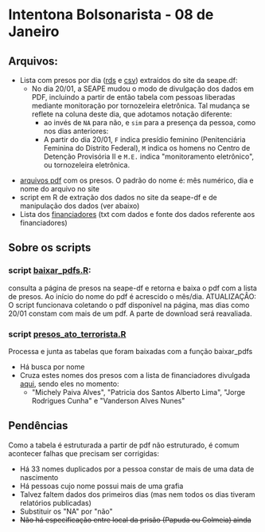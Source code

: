 # Intentona Bolsonarista - 08 de Janeiro


## Arquivos:
- Lista com presos por dia ([rds](https://github.com/SoaresAlisson/intentona-08Jan/blob/main/presos_atos_golpistas.rds) e [csv](https://github.com/SoaresAlisson/intentona-08Jan/blob/main/presos_atos_golpistas.csv)) extraídos do site da seape.df:
  - No dia 20/01, a SEAPE mudou o modo de divulgação dos dados em PDF, incluindo a partir de então tabela com pessoas liberadas mediante monitoração por tornozeleira eletrônica. Tal mudança se reflete na coluna deste dia, que adotamos notação diferente:
    - ao invés de `NA` para não, e `sim` para a presença da pessoa, como nos dias anteriores:
    - A partir do dia 20/01, `F` indica presídio feminino (Penitenciária Feminina do Distrito Federal), `M` indica os homens no Centro de Detenção Provisória II e `M.E.` indica "monitoramento eletrônico", ou tornozeleira eletrônica.
<!-- Versão [google drive](https://docs.google.com/spreadsheets/d/1f95WGIPm_qnQr1bNNV7KL8rUdCZaM6HRT1zJvLD3PsM/edit#gid=1557228783). -->
- [arquivos pdf](https://github.com/SoaresAlisson/intentona-08Jan/tree/main/arquivos) com os presos. O padrão do nome é: mês numérico, dia e nome do arquivo no site
- script em R de extração dos dados no site da seape-df e de manipulação dos dados (ver abaixo)
- Lista dos [financiadores](https://github.com/SoaresAlisson/intentona-08Jan/blob/main/arquivos/financiadores.txt) (txt com dados e fonte dos dados referente aos financiadores)

## Sobre os scripts

### script [baixar_pdfs.R](https://github.com/SoaresAlisson/intentona-08Jan/blob/main/baixar_pdfs.R): 
consulta a página de presos na seape-df e retorna e baixa o pdf com a lista de presos. Ao início do nome do pdf é acrescido o mês/dia. ATUALIZAÇÂO: O script funcionava coletando o pdf disponível na página, mas dias como 20/01 constam com mais de um pdf. A parte de download será reavaliada.

### script [presos_ato_terrorista.R](https://github.com/SoaresAlisson/intentona-08Jan/blob/main/presos_ato_terrorista.R)
Processa e junta as tabelas que foram baixadas com a função baixar_pdfs
- Há busca por nome
- Cruza estes nomes dos presos com a lista de financiadores divulgada [aqui](https://g1.globo.com/politica/noticia/2023/01/12/veja-lista-de-pessoas-e-empresas-apontadas-pela-agu-como-financiadoras-dos-atos-golpistas.ghtml), sendo eles no momento:
  - "Michely Paiva Alves", "Patricia dos Santos Alberto Lima", "Jorge Rodrigues Cunha" e "Vanderson Alves Nunes"

## Pendências

Como a tabela é estruturada a partir de pdf não estruturado, é comum acontecer falhas que precisam ser corrigidas:

- Há 33 nomes duplicados por a pessoa constar de mais de uma data de nascimento
- Há pessoas cujo nome possui mais de uma grafia
- Talvez faltem dados dos primeiros dias (mas nem todos os dias tiveram relatórios publicadas)
- Substituir os "NA" por "não"
- ~~Não há especificação entre local da prisão (Papuda ou Colmeia) ainda~~